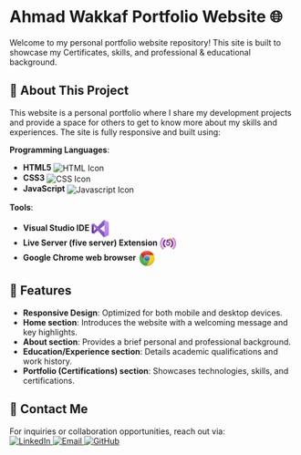 # Ahmad Wakkaf Portfolio Website 🌐

Welcome to my personal portfolio website repository! This site is built to showcase my Certificates, skills, and professional & educational  background.


## 🚀 About This Project

This website is a personal portfolio where I share my development projects and provide a space for others to get to know more about my skills and experiences. The site is fully responsive and built using:

**Programming Languages**:

- **HTML5** <img src="https://raw.githubusercontent.com/marwin1991/profile-technology-icons/refs/heads/main/icons/html.png" alt="HTML Icon" width="30" align="center">
- **CSS3** <img src="https://raw.githubusercontent.com/marwin1991/profile-technology-icons/refs/heads/main/icons/css.png" alt="CSS Icon" width="30" align="center">
- **JavaScript** <img src="https://raw.githubusercontent.com/marwin1991/profile-technology-icons/refs/heads/main/icons/javascript.png" alt="Javascript Icon" width="25" align="center">

**Tools**:
- **Visual Studio IDE** <img src="https://github.com/ahmad-wakkaf/ahmad-wakkaf.github.io/blob/main/images/VisualStudio-Icon.png" alt="Visual Studio Icon" width="30" align="center">
- **Live Server (five server) Extension** <img src="https://github.com/ahmad-wakkaf/ahmad-wakkaf.github.io/blob/main/images/LiveServer-Icon.png" alt="Five Server Icon" width="30" align="center">
- **Google Chrome web browser** <img src="https://github.com/ahmad-wakkaf/ahmad-wakkaf.github.io/blob/main/images/GoogleChrome-Icon.png" alt="Google Chrome Icon" width="30" align="center">



## 📂 Features

- **Responsive Design**: Optimized for both mobile and desktop devices.
- **Home section**: Introduces the website with a welcoming message and key highlights.
- **About section**: Provides a brief personal and professional background.
- **Education/Experience section**: Details academic qualifications and work history.
- **Portfolio (Certifications) section**: Showcases technologies, skills, and certifications.



## 📧 Contact Me

For inquiries or collaboration opportunities, reach out via:
<br/>
<a href="https://www.linkedin.com/in/ahmad-wakkaf">
    <img src="https://img.icons8.com/ios-filled/50/0A66C2/linkedin.png" alt="LinkedIn" width="30" height="30">
  </a>
  <a href="mailto:ahmad.wakkaf1@gmail.com">
    <img src="https://img.icons8.com/ios-filled/50/D14836/gmail.png" alt="Email" width="30" height="30">
  </a>
  <a href="https://github.com/ahmad-wakkaf">
    <img src="https://img.icons8.com/ios-filled/50/181717/github.png" alt="GitHub" width="30" height="30">
  </a>
